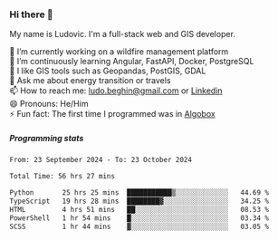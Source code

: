 ### Hi there 👋

My name is Ludovic. I'm a full-stack web and GIS developer.

 🔭 I’m currently working on a wildfire management platform<br/>
 🌱 I’m continuously learning Angular, FastAPI, Docker, PostgreSQL<br/>
 👯 I like GIS tools such as Geopandas, PostGIS, GDAL<br/>
 💬 Ask me about energy transition or travels<br/>
 📫 How to reach me: ludo.beghin@gmail.com or [Linkedin](https://www.linkedin.com/in/ludovic-beghin/)<br/>
 😄 Pronouns: He/Him<br/>
 ⚡ Fun fact: The first time I programmed was in [Algobox](https://fr.wikipedia.org/wiki/Algobox)<br/>

##### Programming stats
<!--START_SECTION:waka-->

```txt
From: 23 September 2024 - To: 23 October 2024

Total Time: 56 hrs 27 mins

Python       25 hrs 25 mins  ███████████▒░░░░░░░░░░░░░   44.69 %
TypeScript   19 hrs 28 mins  ████████▓░░░░░░░░░░░░░░░░   34.25 %
HTML         4 hrs 51 mins   ██░░░░░░░░░░░░░░░░░░░░░░░   08.53 %
PowerShell   1 hr 54 mins    █░░░░░░░░░░░░░░░░░░░░░░░░   03.34 %
SCSS         1 hr 44 mins    ▓░░░░░░░░░░░░░░░░░░░░░░░░   03.05 %
```

<!--END_SECTION:waka-->
